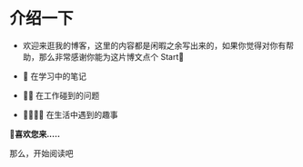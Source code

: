 # 介绍一下

- 欢迎来逛我的博客，这里的内容都是闲暇之余写出来的，如果你觉得对你有帮助，那么非常感谢你能为这片博文点个 Start🌟

- 📖 在学习中的笔记

- 👩‍🌾 在工作碰到的问题

- 👨‍👩‍👧‍👦 在生活中遇到的趣事

🥤**喜欢您来.....**

那么，开始阅读吧
